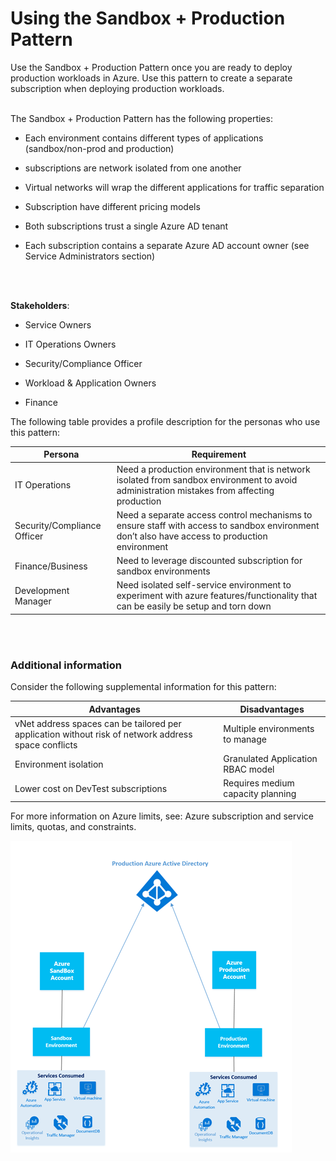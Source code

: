 # Using the Sandbox + Production Pattern 


Use the Sandbox + Production Pattern once you are ready to deploy production workloads in Azure. Use this pattern to create a separate subscription when deploying production workloads. 
<br />
<br />

The Sandbox + Production Pattern has the following properties:
- Each environment contains different types of applications (sandbox/non-prod and production) 

- subscriptions are network isolated from one another 
- Virtual networks will wrap the different applications for traffic separation 
- Subscription have different pricing models 
- Both subscriptions trust a single Azure AD tenant 
- Each subscription contains a separate Azure AD account owner (see Service Administrators section) 
<br />
<br />

**Stakeholders**:  
- Service Owners

- IT Operations Owners 
- Security/Compliance Officer 
- Workload & Application Owners 
- Finance 

The following table provides a profile description for the personas who use this pattern:  

| Persona | Requirement|
| ----------- | ----------- |
| IT Operations  | Need a production environment that is network isolated from sandbox environment to avoid administration mistakes from affecting production |
| Security/Compliance Officer | Need a separate access control mechanisms to ensure staff with access to sandbox environment don’t also have access to production environment |
| Finance/Business | Need to leverage discounted subscription for sandbox environments |
|Development Manager | Need isolated self-service environment to experiment with azure features/functionality that can be easily be setup and torn down |
<br />
<br /> 

### Additional information  
Consider the following supplemental information for this pattern:  

| Advantages | Disadvantages |
| ------- | ------ |
| vNet address spaces can be tailored per application without risk of network address space conflicts| Multiple environments to manage|
| Environment isolation  | Granulated Application RBAC model |
|Lower cost on DevTest subscriptions  | Requires medium capacity planning  |


For more information on Azure limits, see: Azure subscription and service limits, quotas, and constraints. 

![Sandbox-Production-Pattern](https://github.com/alvarovitta/Enrollment-and-Subscription/blob/master/_images/Sandbox-Production-Pattern.png)
 


 
